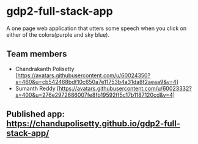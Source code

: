 # gdp2-full-stack-app

A one page web application that utters some speech when you click on either of the colors(purple and sky blue).

## Team members
* Chandrakanth Polisetty [https://avatars.githubusercontent.com/u/60024350?s=460&u=cb542468bdf10c650a7e11753b4a31da8f2aeaa9&v=4]
* Sumanth Reddy [https://avatars.githubusercontent.com/u/60023332?s=400&u=276e2972686007fe8fb19592ff5c17b1187120cd&v=4]

## Published app: https://chandupolisetty.github.io/gdp2-full-stack-app/
